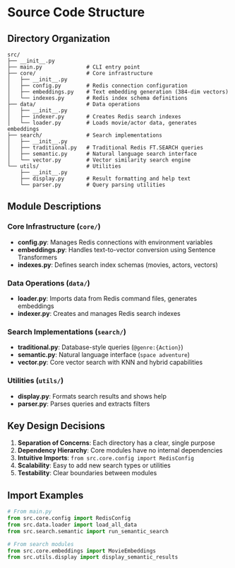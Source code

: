 # Source Code Structure

## Directory Organization

```
src/
├── __init__.py
├── main.py              # CLI entry point
├── core/                # Core infrastructure
│   ├── __init__.py
│   ├── config.py        # Redis connection configuration
│   ├── embeddings.py    # Text embedding generation (384-dim vectors)
│   └── indexes.py       # Redis index schema definitions
├── data/                # Data operations
│   ├── __init__.py
│   ├── indexer.py       # Creates Redis search indexes
│   └── loader.py        # Loads movie/actor data, generates embeddings
├── search/              # Search implementations
│   ├── __init__.py
│   ├── traditional.py   # Traditional Redis FT.SEARCH queries
│   ├── semantic.py      # Natural language search interface
│   └── vector.py        # Vector similarity search engine
└── utils/               # Utilities
    ├── __init__.py
    ├── display.py       # Result formatting and help text
    └── parser.py        # Query parsing utilities
```

## Module Descriptions

### Core Infrastructure (`core/`)
- **config.py**: Manages Redis connections with environment variables
- **embeddings.py**: Handles text-to-vector conversion using Sentence Transformers
- **indexes.py**: Defines search index schemas (movies, actors, vectors)

### Data Operations (`data/`)
- **loader.py**: Imports data from Redis command files, generates embeddings
- **indexer.py**: Creates and manages Redis search indexes

### Search Implementations (`search/`)
- **traditional.py**: Database-style queries (`@genre:{Action}`)
- **semantic.py**: Natural language interface (`space adventure`)
- **vector.py**: Core vector search with KNN and hybrid capabilities

### Utilities (`utils/`)
- **display.py**: Formats search results and shows help
- **parser.py**: Parses queries and extracts filters

## Key Design Decisions

1. **Separation of Concerns**: Each directory has a clear, single purpose
2. **Dependency Hierarchy**: Core modules have no internal dependencies
3. **Intuitive Imports**: `from src.core.config import RedisConfig`
4. **Scalability**: Easy to add new search types or utilities
5. **Testability**: Clear boundaries between modules

## Import Examples

```python
# From main.py
from src.core.config import RedisConfig
from src.data.loader import load_all_data
from src.search.semantic import run_semantic_search

# From search modules
from src.core.embeddings import MovieEmbeddings
from src.utils.display import display_semantic_results
```